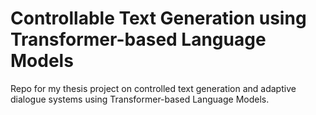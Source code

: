 # Controllable Text Generation using Transformer-based Language Models
Repo for my thesis project on controlled text generation and adaptive dialogue systems using Transformer-based Language Models.
